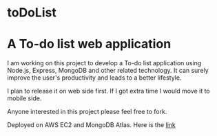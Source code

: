 # toDoList
<h1>A To-do list web application</h1>

<p>I am working on this project to develop a To-do list application using Node.js, Express, MongoDB and other related technology. It can surely improve the user's productivity and leads to a better lifestyle.</p>
<p>I plan to release it on web side first. If I got extra time I would move it to mobile side.</p>
<p> Anyone interested in this project please feel free to fork.</p>

<p> Deployed on AWS EC2 and MongoDB Atlas. Here is the <a href=http://ec2-3-129-25-172.us-east-2.compute.amazonaws.com:3333/> link</a></p>

